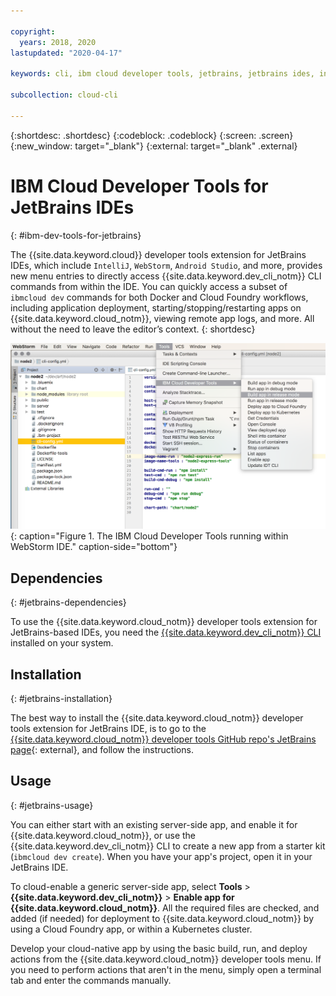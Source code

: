 ```yaml
---

copyright:
  years: 2018, 2020
lastupdated: "2020-04-17"

keywords: cli, ibm cloud developer tools, jetbrains, jetbrains ides, intellij, webstorm, android studio, ibmcloud dev, view remote logs, ibmcloud docker commands

subcollection: cloud-cli

---
```


{:shortdesc: .shortdesc}
{:codeblock: .codeblock}
{:screen: .screen}
{:new_window: target="_blank"}
{:external: target="_blank" .external}

# IBM Cloud Developer Tools for JetBrains IDEs
{: #ibm-dev-tools-for-jetbrains}

The {{site.data.keyword.cloud}} developer tools extension for JetBrains IDEs, which include `IntelliJ`, `WebStorm`, `Android Studio`, and more, provides new menu entries to directly access {{site.data.keyword.dev_cli_notm}} CLI commands from within the IDE. You can quickly access a subset of `ibmcloud dev` commands for both Docker and Cloud Foundry workflows, including application deployment, starting/stopping/restarting apps on {{site.data.keyword.cloud_notm}}, viewing remote app logs, and more. All without the need to leave the editor’s context.
{: shortdesc}

![The {{site.data.keyword.dev_cli_notm}} running within WebStorm IDE.](../images/jetbrains.png "{{The {{site.data.keyword.dev_cli_notm}} running within WebStorm IDE"){: caption="Figure 1. The IBM Cloud Developer Tools running within WebStorm IDE." caption-side="bottom"}

## Dependencies
{: #jetbrains-dependencies}

To use the {{site.data.keyword.cloud_notm}} developer tools extension for JetBrains-based IDEs, you need the [{{site.data.keyword.dev_cli_notm}} CLI](/docs/cli?topic=cloud-cli-getting-started) installed on your system.

## Installation
{: #jetbrains-installation}

The best way to install the {{site.data.keyword.cloud_notm}} developer tools extension for JetBrains IDE, is to go to the [{{site.data.keyword.cloud_notm}} developer tools GitHub repo's JetBrains page](https://github.com/IBM-Cloud/ibm-cloud-developer-tools/tree/master/jetbrains){: external}, and follow the instructions.

## Usage
{: #jetbrains-usage}

You can either start with an existing server-side app, and enable it for {{site.data.keyword.cloud_notm}}, or use the {{site.data.keyword.dev_cli_notm}} CLI to create a new app from a starter kit (`ibmcloud dev create`). When you have your app's project, open it in your JetBrains IDE.

To cloud-enable a generic server-side app, select **Tools** > **{{site.data.keyword.dev_cli_notm}}** > **Enable app for {{site.data.keyword.cloud_notm}}**. All the required files are checked, and added (if needed) for deployment to {{site.data.keyword.cloud_notm}} by using a Cloud Foundry app, or within a Kubernetes cluster.

Develop your cloud-native app by using the basic build, run, and deploy actions from the {{site.data.keyword.cloud_notm}} developer tools menu. If you need to perform actions that aren't in the menu, simply open a terminal tab and enter the commands manually.
